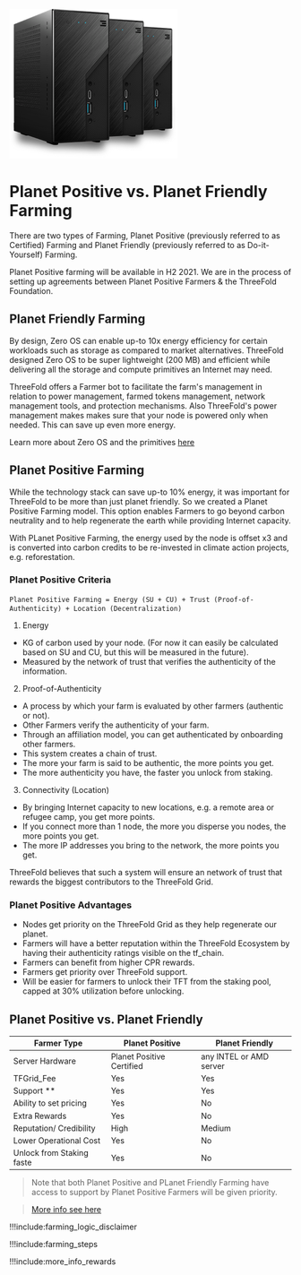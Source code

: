 ![](img/three3nodes.png)

# Planet Positive vs. Planet Friendly Farming

There are two types of Farming, Planet Positive (previously referred to as Certified) Farming and Planet Friendly (previously referred to as Do-it-Yourself) Farming. 

Planet Positive farming will be available in H2 2021. We are in the process of setting up agreements between Planet Positive Farmers & the ThreeFold Foundation.

## Planet Friendly Farming

By design, Zero OS can enable up-to 10x energy efficiency for certain workloads such as storage as compared to market alternatives. ThreeFold designed Zero OS to be super lightweight (200 MB) and efficient while delivering all the storage and compute primitives an Internet may need. 

ThreeFold offers a Farmer bot to facilitate the farm's management in relation to power management, farmed tokens management, network management tools, and protection mechanisms. Also ThreeFold's power management makes makes sure that your node is powered only when needed. This can save up even more energy.

Learn more about Zero OS and the primitives [here](internet4__tfgrid_primitives)

## Planet Positive Farming

While the technology stack can save up-to 10% energy, it was important for ThreeFold to be more than just planet friendly. So we created a Planet Positive Farming model. This option enables Farmers to go beyond carbon neutrality and to help regenerate the earth while providing Internet capacity. 

With PLanet Positive Farming, the energy used by the node is offset x3 and is converted into carbon credits to be re-invested in climate action projects, e.g. reforestation.

### Planet Positive Criteria

```
Planet Positive Farming = Energy (SU + CU) + Trust (Proof-of-Authenticity) + Location (Decentralization)
```

1. Energy 

- KG of carbon used by your node. (For now it can easily be calculated based on SU and CU, but this will be measured in the future).
- Measured by the network of trust that verifies the authenticity of the information.

2. Proof-of-Authenticity

- A process by which your farm is evaluated by other farmers (authentic or not).
- Other Farmers verify the authenticity of your farm.
- Through an affiliation model, you can get authenticated by onboarding other farmers.
- This system creates a chain of trust.
- The more your farm is said to be authentic, the more points you get.
- The more authenticity you have, the faster you unlock from staking.

3. Connectivity (Location)

- By bringing Internet capacity to new locations, e.g. a remote area or refugee camp, you get more points.
- If you connect more than 1 node, the more you disperse you nodes, the more points you get.
- The more IP addresses you bring to the network, the more points you get.

ThreeFold believes that such a system will ensure an network of trust that rewards the biggest contributors to the ThreeFold Grid.

### Planet Positive Advantages

- Nodes get priority on the ThreeFold Grid as they help regenerate our planet.
- Farmers will have a better reputation within the ThreeFold Ecosystem by having their authenticity ratings visible on the tf_chain.
- Farmers can benefit from higher CPR rewards.
- Farmers get priority over ThreeFold support.
- Will be easier for farmers to unlock their TFT from the staking pool, capped at 30% utilization before unlocking.

## Planet Positive vs. Planet Friendly

| Farmer Type                    | Planet Positive           | Planet Friendly         |
| ------------------------------ | --------------------------| ----------------------- |
| Server Hardware                | Planet Positive Certified | any INTEL or AMD server |
| TFGrid_Fee                     | Yes                       | Yes                     |
| Support **                     | Yes                       | Yes                     |
| Ability to set pricing         | Yes                       | No                      |
| Extra Rewards                  | Yes                       | No                      |
| Reputation/ Credibility        | High                      | Medium                  |
| Lower Operational Cost         | Yes                       | No                      |
| Unlock from Staking faste      | Yes                       | No                      |


> Note that both Planet Positive and PLanet Friendly Farming have access to support by Planet Positive Farmers will be given priority.

> [More info see here](tftech:farming_types)

!!!include:farming_logic_disclaimer

!!!include:farming_steps

!!!include:more_info_rewards
